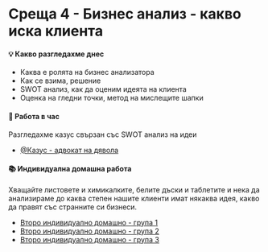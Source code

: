  # Среща 4 - Бизнес анализ - какво иска клиента

#### 💡 Какво разгледахме днес
- Каква е ролята на бизнес анализатора
- Как се взима, решение
- SWOT анализ, как да оценим идеята на клиента
- Оценка на гледни точки, метод на мислещите шапки

#### 🚀 Работа в час
Разгледахме казус свързан със SWOT анализ на идеи
- [@Казус - адвокат на дявола](./case/README.md)

#### 📚 Индивидуална домашна работа
Хващайте листовете и химикалките, белите дъски и таблетите и нека да анализираме до каква степен нашите клиенти имат някаква идея, какво да правят със странните си бизнеси.
- [Второ индивидуално домашно - група 1](../../упражнения%20-%20индивидуални/hw2/mihail/README.md)
- [Второ индивидуално домашно - група 2](../../упражнения%20-%20индивидуални/hw2/mihail/README.md)
- [Второ индивидуално домашно - група 3](../../упражнения%20-%20индивидуални/hw2/angel/README.md)